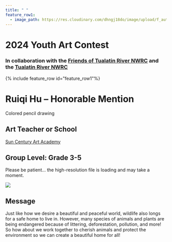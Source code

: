 ```yaml
---
title: " "
feature_row1:
  - image_path: https://res.cloudinary.com/dhngj18do/image/upload/f_auto,q_auto/v1/images/artcontest/ribbon_hm
---
```


# 2024 Youth Art Contest

### In collaboration with the [Friends of Tualatin River NWRC](https://fotr.wildapricot.org/) and the [Tualatin River NWRC](https://www.fws.gov/refuge/Tualatin_River/)

{% include feature_row id="feature_row1"%}

# Ruiqi Hu – Honorable Mention  
Colored pencil drawing  

## Art Teacher or School  
[Sun Century Art Academy](https://suncenturyartacademy.com/)  

## Group Level: Grade 3-5  
Please be patient... the high-resolution file is loading and may take a moment.  

![](https://res.cloudinary.com/dhngj18do/image/upload/f_auto,q_auto/v1/images/artcontest/2024_grp3_hm_2_large)

## Message

Just like how we desire a beautiful and peaceful world, wildlife also longs for a safe home to live in. However, many species of animals and plants are being endangered because of littering, deforestation, pollution, and more! So how about we work together to cherish animals and protect the environment so we can create a beautiful home for all!
